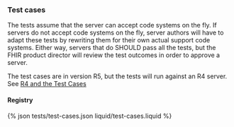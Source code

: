 

### Test cases 


The tests assume that the server can accept code systems on the fly.
If servers do not accept code systems on the fly, server authors will have to 
adapt these tests by rewriting them for their own actual support code systems. 
Either way, servers that do SHOULD pass all the tests, but the FHIR product director 
will review the test outcomes in order to approve a server. 

The test cases are in version R5, but the tests will run against an R4 server. 
See [R4 and the Test Cases](r4.html)

#### Registry

{% json tests/test-cases.json liquid/test-cases.liquid %}